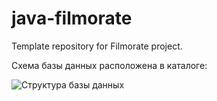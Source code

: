 # java-filmorate
Template repository for Filmorate project.

Схема базы данных расположена в каталоге:

<image src="/src/main/resources/BD.jpg" alt="Структура базы данных">
